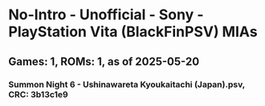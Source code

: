 # No-Intro - Unofficial - Sony - PlayStation Vita (BlackFinPSV) MIAs
## Games: 1, ROMs: 1, as of 2025-05-20

### Summon Night 6 - Ushinawareta Kyoukaitachi (Japan).psv, CRC: 3b13c1e9
